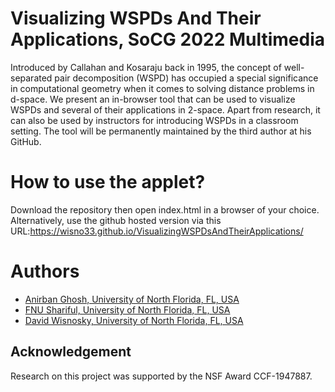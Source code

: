 # Visualizing WSPDs And Their Applications, SoCG 2022 Multimedia

Introduced by Callahan and Kosaraju back in 1995, the concept of well-separated pair decomposition (WSPD) has occupied a special significance in computational geometry when it comes to solving distance problems in d-space. We present an in-browser tool that can be used to visualize WSPDs and several of their applications in 2-space. Apart from research, it can also be used by instructors for introducing WSPDs in a classroom setting. The tool will be permanently maintained by the third author at his GitHub.

# How to use the applet?

Download the repository then open index.html in a browser of your choice.
Alternatively, use the github hosted version via this URL:https://wisno33.github.io/VisualizingWSPDsAndTheirApplications/

# Authors

* [Anirban Ghosh, University of North Florida, FL, USA](https://github.com/ghoshanirban)
* [FNU Shariful, University of North Florida, FL, USA](https://github.com/robinmbstu11)
* [David Wisnosky, University of North Florida, FL, USA](https://github.com/Wisno33)


## Acknowledgement

Research on this project was supported by the NSF Award CCF-1947887.
